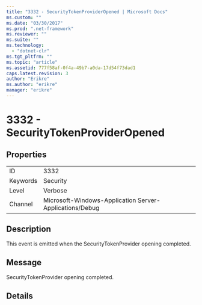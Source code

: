 ```yaml
---
title: "3332 - SecurityTokenProviderOpened | Microsoft Docs"
ms.custom: ""
ms.date: "03/30/2017"
ms.prod: ".net-framework"
ms.reviewer: ""
ms.suite: ""
ms.technology: 
  - "dotnet-clr"
ms.tgt_pltfrm: ""
ms.topic: "article"
ms.assetid: 777f58af-0f4a-49b7-a0da-17d54f73dad1
caps.latest.revision: 3
author: "Erikre"
ms.author: "erikre"
manager: "erikre"
---
```

# 3332 - SecurityTokenProviderOpened
## Properties  
  
|||  
|-|-|  
|ID|3332|  
|Keywords|Security|  
|Level|Verbose|  
|Channel|Microsoft-Windows-Application Server-Applications/Debug|  
  
## Description  
 This event is emitted when the SecurityTokenProvider opening completed.  
  
## Message  
 SecurityTokenProvider opening completed.  
  
## Details